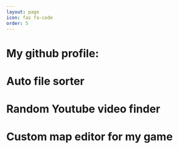 ```yaml
---
layout: page
icon: fas fa-code
order: 5
---
```

# My github profile:
<div class="github-card" data-github="Dubscr" data-width="400" data-height="" data-theme="default"></div>
<script src="//cdn.jsdelivr.net/github-cards/latest/widget.js"></script>

# Auto file sorter
<div class="github-card" data-github="Dubscr/AutoSortFolder" data-width="400" data-height="" data-theme="default"></div>
<script src="//cdn.jsdelivr.net/github-cards/latest/widget.js"></script>

# Random Youtube video finder
<div class="github-card" data-github="Dubscr/Random-Youtube-Video" data-width="400" data-height="" data-theme="default"></div>
<script src="//cdn.jsdelivr.net/github-cards/latest/widget.js"></script>

# Custom map editor for my game
<div class="github-card" data-github="Dubscr/Murder-Mystery-Editor" data-width="400" data-height="" data-theme="default"></div>
<script src="//cdn.jsdelivr.net/github-cards/latest/widget.js"></script>
